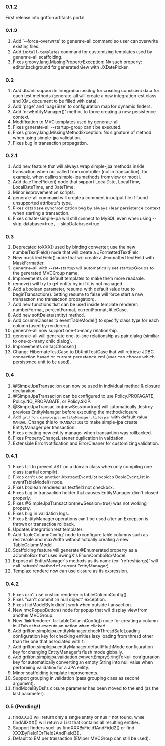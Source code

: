### 0.1.2

First release into griffon artifacts portal.

### 0.1.3

1.  Add `--force-overwrite' to generate-all command so user can overwrite existing files.
2.  Add `install-templates` command for customizing templates used by generate-all scaffolding.
3.  Fixes groovy.lang.MissingPropertyException: No such property: editor.background for generated view with JXDatePicker.

### 0.2

1.  Add dbUnit support in integration testing for creating consistent data for each test methods (generate-all will create a new integration test class and XML document to be filled with data).
2.  Add 'page' and 'pageSize' to configuration map for dynamic finders.
3.  Add 'newEntityManager()' method to force creating a new persistence context.
4.  Modification to MVC templates used by generate-all.
5.  Fixes generate-all --startup-group can't be executed.
6.  Fixes groovy.lang.MissingMethodException: No signature of method when using simple-jpa validation.
7.  Fixes bug in transaction propagation.

### 0.2.1

1.  Add new feature that will always wrap simple-jpa methods inside transaction when not called from controller (not in transaction), for example, when calling simple-jpa methods from view or model.
2.  Add dateTimePicker() node that support LocalDate, LocalTime, LocalDateTime, and DateTime.
3.  Minor improvement on scripts.
4.  generate-all command will create a comment in output file if found unsupported attribute's type.
5.  Fixes database synchronization bug by always clear persistence context when starting a transaction.
6.  Fixes create-simple-jpa will still connect to MySQL even when using --skip-database=true / --skipDatabase=true.

### 0.3

1.  Deprecated toXXX() used by binding converter; use the new numberTextField() node that will create a JFormattedTextField.
2.  New maskTextField() node that will create a JFormattedTextField with MaskFormatter.
3.  generate-all with --set-startup will automatically set startupGroups to the generated MVCGroup name.
4.  Improvements on default templates to make them more readable.
5.  remove() will try to get entity by id if it is not managed.
6.  Add a boolean parameter, resume, with default value true to beginTransaction().  Setting resume to false will force start a new transaction (no transaction propagation).
7.  Add new functions that can be used inside template renderer: numberFormat, percentFormat, currentFormat, titleCase.
8.  Add new softDelete(entity) method.
9.  Add columnClasses to eventTableModel() to specify class type for each column (used by renderers).
10.  generate-all now support one-to-many relationship.
11.  generate-all will generate one-to-one relationship as pair dialog (similiar to one-to-many child dialog).
12.  Improvements on tagChooser().
13.  Change HibernateTestCase to DbUnitTestCase that will retrieve JDBC connection based on current persistence.xml (user can choose which persistence unit to be used).

### 0.4

1.  @SimpleJpaTransaction can now be used in individual method & closure declaration.
2.  @SimplaJpaTransaction can be configured to use Policy.PROPAGATE, Policy.NO_PROPAGATE, or Policy.SKIP.
3.  @SimpleJpaTransaction(newSession=true) will automatically destroy previous EntityManager before executing the method/closure.
4.  Add `griffon.simplejpa.entityManager.lifespan` with default value `MANUAL`.  Change this to `TRANSACTION` to make simple-jpa create EntityManager per transaction.
5.  Fixes creating new entity manager when transaction was rollbacked.
6.  Fixes PropertyChangeListener duplication in validation.
7.  Extensible ErrorNotification and ErrorCleaner for customizing validation.

### 0.4.1
1. Fixes fail to prevent AST on a domain class when only compiling one class (partial compile).
1. Fixes can't use another AbstractEventList besides BasicEventList in eventTableModel() node.
1. Fixes boolean rendered as textfield not checkbox.
1. Fixes bug in transaction holder that causes EntityManager didn't closed properly.
1. Fixes @SimpleJpaTransaction(newSession=true) was not working properly.
1. Fixes bug in validation logs.
1. Fixes EntityManager operations can't be used after an Exception is thrown or transaction rollback.
1. Updates integration test templates.
1. Add 'tableColumnConfig' node to configure table columns such as resizeable and maxWidth without actually creating a new TableColumnModel.
1. Scaffolding feature will generate @Enumerated property as a JComboBox that uses SwingX's EnumComboBoxModel.
1. Expose all EntityManager's methods as its name (ex: 'refresh(args)' will call 'refresh' method of current EntityManager).
1. Template rendere now can use closure as its expression.

### 0.4.2
1. Fixes can't use custom renderer in tableColumnConfig().
1. Fixes "can't commit on null object" exception.
1. Fixes findModelById didn't work when outside transaction.
1. New mvcPopupButton() node for popup that will display view from another MVCGroup.
1. New 'linkRenderer' for tableColumnConfig() node for creating a column in JTable that execute an action when clicked.
1. Add griffon.simplejpa.entityManager.checkThreadSafeLoading configuration key for checking entities lazy loading from thread other than the one that associated with it.
1. Add griffon.simplejpa.entityManager.defaultFlushMode configuration key for changing EntityManager's flush mode globally.
1. Add griffon.simplejpa.validation.convertEmptyStringToNull configuration key for automatically converting an empty String into null value when performing validation for a JPA entity.
1. Minor scaffolding template improvements.
1. Support grouping in validation (pass grouping class as second argument).
1. findModelByDsl's closure parameter has been moved to the end (as the last parameter).

### 0.5 (Pending!)
1. findXXX() will return only a single entity or null if not found, while findAllXXX() will return a List that contains all resulting entities.
1. Support finders such as findXXXByField1AndField2() or find XXXByField1OrField2AndField3().
1. Default to EM per transaction (EM per MVCGroup can still be used).